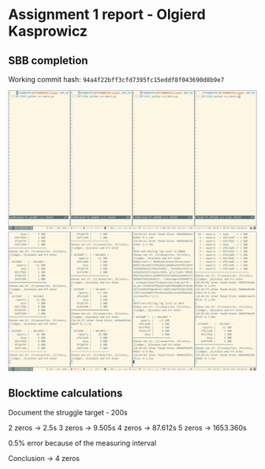 # Assignment 1 report - Olgierd Kasprowicz

## SBB completion

Working commit hash: `94a4f22bff3cfd7395fc15eddf8f043690d8b9e7`

![](./start.png)
![](./more-blocks.png)

## Blocktime calculations


<!--TODO: ułożyć-->
Document the struggle
target - 200s

2 zeros -> 2.5s
3 zeros -> 9.505s
4 zeros -> 87.612s
5 zeros -> 1653.360s

0.5% error because of the measuring interval

Conclusion -> 4 zeros
